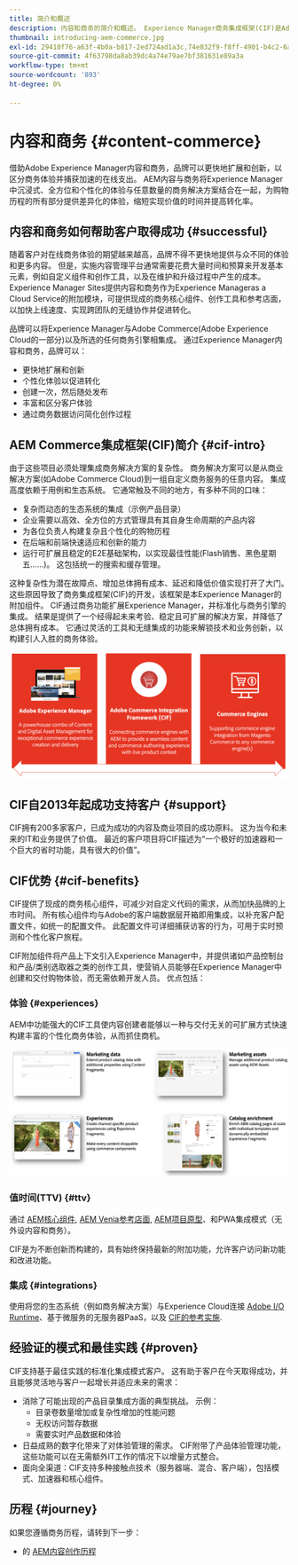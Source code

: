 ```yaml
---
title: 简介和概述
description: 内容和商务的简介和概述。 Experience Manager商务集成框架(CIF)是Adobe推荐的模式，用于将Magento和其他第三方商务解决方案中的商务服务与Experience Cloud集成和扩展。
thumbnail: introducing-aem-commerce.jpg
exl-id: 29410f76-a63f-4b0a-b817-2ed724ad1a3c,74e832f9-f8ff-4901-b4c2-6a2862c51411
source-git-commit: 4f63798da8ab39dc4a74e79ae7bf381631e89a3a
workflow-type: tm+mt
source-wordcount: '893'
ht-degree: 0%

---
```


# 内容和商务 {#content-commerce}

借助Adobe Experience Manager内容和商务，品牌可以更快地扩展和创新，以区分商务体验并捕获加速的在线支出。 AEM内容与商务将Experience Manager中沉浸式、全方位和个性化的体验与任意数量的商务解决方案结合在一起，为购物历程的所有部分提供差异化的体验，缩短实现价值的时间并提高转化率。

## 内容和商务如何帮助客户取得成功 {#successful}

随着客户对在线商务体验的期望越来越高，品牌不得不更快地提供与众不同的体验和更多内容。 但是，实施内容管理平台通常需要花费大量时间和预算来开发基本元素，例如自定义组件和创作工具，以及在维护和升级过程中产生的成本。 Experience Manager Sites提供内容和商务作为Experience Manageras a Cloud Service的附加模块，可提供现成的商务核心组件、创作工具和参考店面，以加快上线速度、实现跨团队的无缝协作并促进转化。

品牌可以将Experience Manager与Adobe Commerce(Adobe Experience Cloud的一部分)以及所选的任何商务引擎相集成。 通过Experience Manager内容和商务，品牌可以：

* 更快地扩展和创新
* 个性化体验以促进转化
* 创建一次，然后随处发布
* 丰富和区分客户体验
* 通过商务数据访问简化创作过程

## AEM Commerce集成框架(CIF)简介 {#cif-intro}

由于这些项目必须处理集成商务解决方案的复杂性。 商务解决方案可以是从商业解决方案(如Adobe Commerce Cloud)到一组自定义商务服务的任意内容。 集成高度依赖于用例和生态系统。 它通常触及不同的地方，有多种不同的口味：

* 复杂而动态的生态系统的集成（示例产品目录）
* 企业需要以高效、全方位的方式管理具有其自身生命周期的产品内容
* 为各位负责人构建复杂且个性化的购物历程
* 在后端和前端快速适应和创新的能力
* 运行可扩展且稳定的E2E基础架构，以实现最佳性能(Flash销售、黑色星期五……)。 这包括统一的搜索和缓存管理。

这种复杂性为潜在故障点、增加总体拥有成本、延迟和降低价值实现打开了大门。 这些原因导致了商务集成框架(CIF)的开发，该框架是本Experience Manager的附加组件。 CIF通过商务功能扩展Experience Manager，并标准化与商务引擎的集成。 结果是提供了一个经得起未来考验、稳定且可扩展的解决方案，并降低了总体拥有成本。 它通过灵活的工具和无缝集成的功能来解锁技术和业务创新，以构建引人入胜的商务体验。

![CIF元素](./assets/CIF/CIF_Overview.png)

## CIF自2013年起成功支持客户 {#support}

CIF拥有200多家客户，已成为成功的内容及商业项目的成功原料。 这为当今和未来的IT和业务提供了价值。 最近的客户项目将CIF描述为“一个极好的加速器和一个巨大的省时功能，具有很大的价值”。

## CIF优势 {#cif-benefits}

CIF提供了现成的商务核心组件，可减少对自定义代码的需求，从而加快品牌的上市时间。 所有核心组件均与Adobe的客户端数据层开箱即用集成，以补充客户配置文件，如统一的配置文件。 此配置文件可详细捕获访客的行为，可用于实时预测和个性化客户旅程。

CIF附加组件将产品上下文引入Experience Manager中，并提供诸如产品控制台和产品/类别选取器之类的创作工具，使营销人员能够在Experience Manager中创建和交付购物体验，而无需依赖开发人员。 优点包括：

### 体验 {#experiences}

AEM中功能强大的CIF工具使内容创建者能够以一种与交付无关的可扩展方式快速构建丰富的个性化商务体验，从而抓住商机。

![CIF元素](./assets/CIF/CIF_Product_Experience_Management.png)

### 值时间(TTV) {#ttv}

通过 [AEM核心组件](https://www.aemcomponents.dev/), [AEM Venia参考店面](https://github.com/adobe/aem-cif-guides-venia), [AEM项目原型](https://experienceleague.adobe.com/docs/experience-manager-core-components/using/developing/archetype/overview.html)、和PWA集成模式（无外设内容和商务）。

CIF是为不断创新而构建的，具有始终保持最新的附加功能，允许客户访问新功能和改进功能。

### 集成 {#integrations}

使用将您的生态系统（例如商务解决方案）与Experience Cloud连接  [Adobe I/O Runtime](https://www.adobe.io/apis/experienceplatform/runtime.html)、基于微服务的无服务器PaaS，以及 [CIF的参考实施](https://github.com/adobe/commerce-cif-graphql-integration-reference).

## 经验证的模式和最佳实践 {#proven}

CIF支持基于最佳实践的标准化集成模式客户。 这有助于客户在今天取得成功，并且能够灵活地与客户一起增长并适应未来的需求：

* 消除了可能出现的产品目录集成方面的典型挑战。 示例：
   * 目录卷数量增加或复杂性增加的性能问题
   * 无权访问暂存数据
   * 需要实时产品数据和体验
* 日益成熟的数字化带来了对体验管理的需求。 CIF附带了产品体验管理功能，这些功能可以在无需额外IT工作的情况下以增量方式整合。
* 面向全渠道：CIF支持多种接触点技术（服务器端、混合、客户端），包括模式、加速器和核心组件。

## 历程 {#journey}

如果您遵循商务历程，请转到下一步：

* 的 [AEM内容创作历程](/help/commerce-cloud/commerce-journeys/aem-commerce-content-author/getting-started.md)

